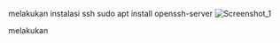 melakukan instalasi ssh
sudo apt install openssh-server
![Screenshot_1](https://github.com/user-attachments/assets/166b394b-45f3-4a21-a107-2cc72d5f0ae2)

melakukan 
